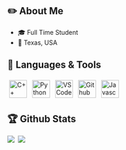 ## ✏️ About Me
- 🎓 Full Time Student
- 📍 Texas, USA

## 🎯 Languages & Tools
<div>
  <img src="https://cdn-icons-png.flaticon.com/512/6132/6132222.png" alt="C++" height="40" style="vertical-align:top; margin:4px">
  <img src="https://cdn-icons-png.flaticon.com/512/5968/5968350.png" alt="Python" height="40" style="vertical-align:top; margin:4px">
  <img src="https://cdn.icon-icons.com/icons2/2107/PNG/512/file_type_vscode_icon_130084.png" alt="VS Code" height="40" style="vertical-align:top; margin:4px">
  <img src="https://cdn-icons-png.flaticon.com/512/5968/5968866.png" alt="Github" height="40" style="vertical-align:top; margin:4px">
  <img src="https://cdn-icons-png.flaticon.com/512/5968/5968292.png" alt="Javascript" height="40" style="vertical-align:top; margin:4px">
</div>

## 🏆 Github Stats
<div>
    <img src="https://github-readme-stats.vercel.app/api?username=NaodP&show_icons=true&card_width=400&theme=github_dark">
    <img>
    <img src="https://github-readme-stats.vercel.app/api/top-langs/?username=NaodP&layout=compact&langs_count=8&theme=github_dark">
</div>



<!--
[![Top Langs](https://github-readme-stats.vercel.app/api/top-langs/?username=NaodP&layout=compact&langs_count=8&theme=github_dark)](https://github.com/NaodP/github-readme-stats)
-->

